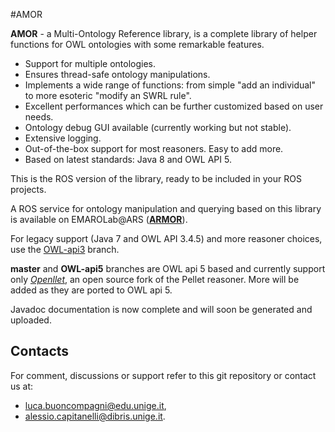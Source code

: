 #AMOR

**AMOR** - a Multi-Ontology Reference library, is a complete library of helper functions for OWL ontologies with some remarkable features. 

+ Support for multiple ontologies.
+ Ensures thread-safe ontology manipulations.
+ Implements a wide range of functions: from simple "add an individual" to more esoteric "modify an SWRL rule".
+ Excellent performances which can be further customized based on user needs.
+ Ontology debug GUI available (currently working but not stable).
+ Extensive logging.
+ Out-of-the-box support for most reasoners. Easy to add more.
+ Based on latest standards: Java 8 and OWL API 5.

This is the ROS version of the library, ready to be included in your ROS projects. 

A ROS service for ontology manipulation and querying based on this library is available on EMAROLab@ARS ([**ARMOR**](https://github.com/EmaroLab/armor)).

For legacy support (Java 7 and OWL API 3.4.5) and more reasoner choices, use the [OWL-api3](https://github.com/EmaroLab/multi_ontology_reference/tree/OWL-api3) branch.

**master** and **OWL-api5** branches are OWL api 5 based and currently support only [*Openllet*](https://github.com/Galigator/openllet), an open source fork of the Pellet reasoner. More will be added as they are ported to OWL api 5.

Javadoc documentation is now complete and will soon be generated and uploaded.


## Contacts
For comment, discussions or support refer to this git repository or contact us at:
 - [luca.buoncompagni@edu.unige.it](mailto:luca.buoncompagni@edu.unige.it), 
 - [alessio.capitanelli@dibris.unige.it](mailto:alessio.capitanelli@dibris.unige.it).
